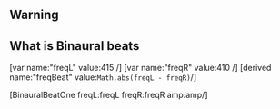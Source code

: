 ## Warning

## What is Binaural beats

[var name:"freqL" value:415 /]
[var name:"freqR" value:410 /]
[derived name:"freqBeat" value:`Math.abs(freqL - freqR)`/]

[BinauralBeatOne freqL:freqL freqR:freqR amp:amp/]
